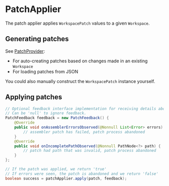 # PatchApplier

The patch applier applies `WorkspacePatch` values to a given `Workspace`.

## Generating patches

See [PatchProvider](patchprovider.md):

- For auto-creating patches based on changes made in an existing `Workspace`
- For loading patches from JSON

You could also manually construct the `WorkspacePatch` instance yourself.

## Applying patches

```java
// Optional feedback interface implementation for receiving details about patch failures.
// Can be 'null' to ignore feedback.
PatchFeedback feedback = new PatchFeedback() {
    @Override
    public void onAssemblerErrorsObserved(@Nonnull List<Error> errors) {
        // assembler patch has failed, patch process abandoned
    }
    @Override
    public void onIncompletePathObserved(@Nonnull PathNode<?> path) {
        // patch had path that was invalid, patch process abandoned
    }
};

// If the patch was applied, we return 'true'
// If errors were seen, the patch is abandoned and we return 'false'
boolean success = patchApplier.apply(patch, feedback);
```